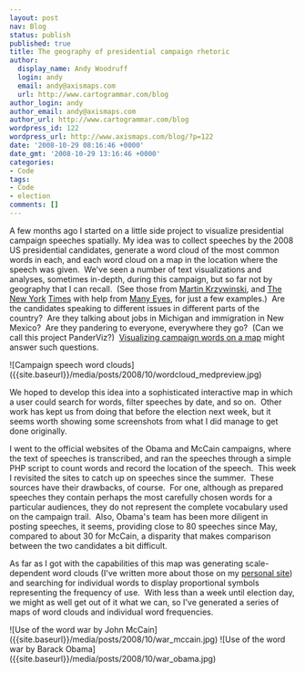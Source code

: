 ```yaml
---
layout: post
nav: Blog
status: publish
published: true
title: The geography of presidential campaign rhetoric
author:
  display_name: Andy Woodruff
  login: andy
  email: andy@axismaps.com
  url: http://www.cartogrammar.com/blog
author_login: andy
author_email: andy@axismaps.com
author_url: http://www.cartogrammar.com/blog
wordpress_id: 122
wordpress_url: http://www.axismaps.com/blog/?p=122
date: '2008-10-29 08:16:46 +0000'
date_gmt: '2008-10-29 13:16:46 +0000'
categories:
- Code
tags:
- Code
- election
comments: []
---
```

<p>A few months ago I started on a little side project to visualize presidential campaign speeches spatially. My idea was to collect speeches by the 2008 US presidential candidates, generate a word cloud of the most common words in each, and each word cloud on a map in the location where the speech was given.  We've seen a number of text visualizations and analyses, sometimes in-depth, during this campaign, but so far not by geography that I can recall.  (See those from <a href="http://mkweb.bcgsc.ca/debates/"><span class="right">Martin Krzywinski</span></a>, and <a href="http://www.nytimes.com/interactive/2008/09/04/us/politics/20080905_WORDS_GRAPHIC.html">The</a> <a href="http://vizlab.nytimes.com/visualizations/mccain-stump-speech-america-2">New York</a> <a href="http://vizlab.nytimes.com/visualizations/obama-dnc-acceptance-speech-wordle-2">Times</a> with help from <a href="http://services.alphaworks.ibm.com/manyeyes/home">Many Eyes</a>, for just a few examples.)  Are the candidates speaking to different issues in different parts of the country?  Are they talking about jobs in Michigan and immigration in New Mexico?  Are they pandering to everyone, everywhere they go?  (Can we call this project PanderViz?)  <a href="http://www.axismaps.com/campaignspeeches/">Visualizing campaign words on a map</a> might answer such questions.</p>
![Campaign speech word clouds]({{site.baseurl}}/media/posts/2008/10/wordcloud_medpreview.jpg)
<p>We hoped to develop this idea into a sophisticated interactive map in which a user could search for words, filter speeches by date, and so on.  Other work has kept us from doing that before the election next week, but it seems worth showing some screenshots from what I did manage to get done originally.</p>
<!--break-->
<p>I went to the official websites of the Obama and McCain campaigns, where the text of speeches is transcribed, and ran the speeches through a simple PHP script to count words and record the location of the speech.  This week I revisited the sites to catch up on speeches since the summer.  These sources have their drawbacks, of course.  For one, although as prepared speeches they contain perhaps the most carefully chosen words for a particular audiences, they do not represent the complete vocabulary used on the campaign trail.  Also, Obama's team has been more diligent in posting speeches, it seems, providing close to 80 speeches since May, compared to about 30 for McCain, a disparity that makes comparison between the two candidates a bit difficult.</p>
<p>As far as I got with the capabilities of this map was generating scale-dependent word clouds (I've written more about those on my <a href="http://www.cartogrammar.com/blog/mapping-tag-clouds/">personal site</a>) and searching for individual words to display proportional symbols representing the frequency of use.  With less than a week until election day, we might as well get out of it what we can, so I've generated a series of maps of word clouds and individual word frequencies.</p>
![Use of the word war by John McCain]({{site.baseurl}}/media/posts/2008/10/war_mccain.jpg)
![Use of the word war by Barack Obama]({{site.baseurl}}/media/posts/2008/10/war_obama.jpg)
